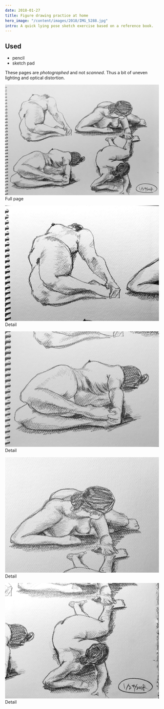```yaml
---
date: 2018-01-27
title: Figure drawing practice at home
hero_image: "/content/images/2018/IMG_5288.jpg"
intro: A quick lying pose sketch exercise based on a reference book.
---
```


## Used

- pencil
- sketch pad

These pages are _photographed_ and not _scanned_. Thus a bit of uneven lighting and optical distortion.

![full drawing: figure drawing exercise 1/27/2018](/content/images/2018/IMG_5288.jpg)
Full page

![detail 1: figure drawing exercise 1/27/2018](/content/images/2018/IMG_5289.jpg)
Detail

![detail 2: figure drawing exercise 1/27/2018](/content/images/2018/IMG_5290.jpg)
Detail

![detail 3: figure drawing exercise 1/27/2018](/content/images/2018/IMG_5291.jpg)
Detail

![detail 3: figure drawing exercise 1/27/2018](/content/images/2018/IMG_5292.jpg)
Detail
